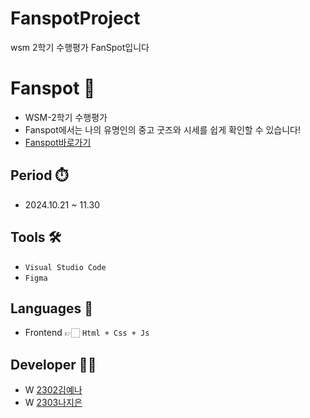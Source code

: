 # FanspotProject
wsm 2학기 수행평가 FanSpot입니다

# Fanspot 🛜
- WSM-2학기 수행평가
- Fanspot에서는 나의 유명인의 중고 굿즈와 시세를 쉽게 확인할 수 있습니다!
- [Fanspot바로가기](https://fanspot.netlify.app/)

## Period ⏱️
- 2024.10.21 ~ 11.30

## Tools 🛠
- ```Visual Studio Code```
- ```Figma```

## Languages 📖
- Frontend  👉🏻 ```Html + Css + Js```

## Developer 👩‍💻
- W [2302김예나](https://github.com/kimyena0602)
- W [2303나지은](https://github.com/jieun0240)
